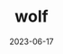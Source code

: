 ---
title: "wolf"
cc-type: mammal
date: 2023-06-17
hashtag: wolf
tags:
  - Mammal
  - Animal
type-of:
  - Mammal
---